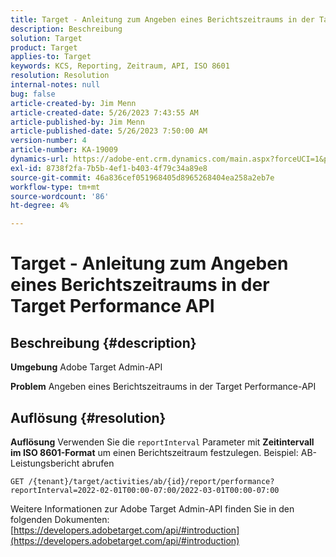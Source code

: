 ```yaml
---
title: Target - Anleitung zum Angeben eines Berichtszeitraums in der Target Performance API
description: Beschreibung
solution: Target
product: Target
applies-to: Target
keywords: KCS, Reporting, Zeitraum, API, ISO 8601
resolution: Resolution
internal-notes: null
bug: false
article-created-by: Jim Menn
article-created-date: 5/26/2023 7:43:55 AM
article-published-by: Jim Menn
article-published-date: 5/26/2023 7:50:00 AM
version-number: 4
article-number: KA-19009
dynamics-url: https://adobe-ent.crm.dynamics.com/main.aspx?forceUCI=1&pagetype=entityrecord&etn=knowledgearticle&id=1fa2f70f-99fb-ed11-8849-6045bd006e5a
exl-id: 8738f2fa-7b5b-4ef1-b403-4f79c34a89e8
source-git-commit: 46a836cef051968405d8965268404ea258a2eb7e
workflow-type: tm+mt
source-wordcount: '86'
ht-degree: 4%

---
```


# Target - Anleitung zum Angeben eines Berichtszeitraums in der Target Performance API

## Beschreibung {#description}


<b>Umgebung</b>
Adobe Target Admin-API

<b>Problem</b>
Angeben eines Berichtszeitraums in der Target Performance-API


## Auflösung {#resolution}


<b>Auflösung</b>
Verwenden Sie die `reportInterval` Parameter mit <b>Zeitintervall im ISO 8601-Format</b> um einen Berichtszeitraum festzulegen.
Beispiel: AB-Leistungsbericht abrufen

`GET /{tenant}/target/activities/ab/{id}/report/performance?reportInterval=2022-02-01T00:00-07:00/2022-03-01T00:00-07:00`

Weitere Informationen zur Adobe Target Admin-API finden Sie in den folgenden Dokumenten:
[https://developers.adobetarget.com/api/#introduction](https://developers.adobetarget.com/api/#introduction)
